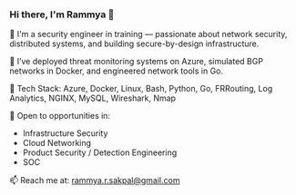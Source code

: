 ### Hi there, I'm Rammya 👋

🎯 I'm a security engineer in training — passionate about network security, distributed systems, and building secure-by-design infrastructure.

🔐 I’ve deployed threat monitoring systems on Azure, simulated BGP networks in Docker, and engineered network tools in Go.

🧰 Tech Stack: Azure, Docker, Linux, Bash, Python, Go, FRRouting, Log Analytics, NGINX, MySQL, Wireshark, Nmap

🚀 Open to opportunities in:
- Infrastructure Security
- Cloud Networking
- Product Security / Detection Engineering
- SOC

📫 Reach me at: rammya.r.sakpal@gmail.com
